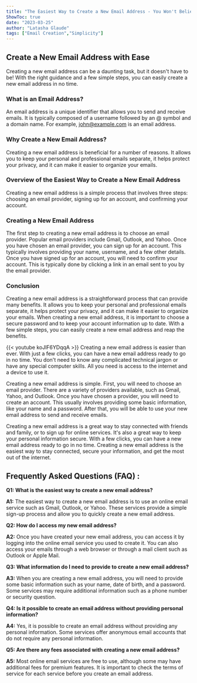```yaml
---
title: "The Easiest Way to Create a New Email Address - You Won't Believe How Simple It Is!"
ShowToc: true 
date: "2023-03-25"
author: "Latasha Glaude" 
tags: ["Email Creation","Simplicity"]
---
```

<h2>Create a New Email Address with Ease </h2>

Creating a new email address can be a daunting task, but it doesn't have to be! With the right guidance and a few simple steps, you can easily create a new email address in no time.

<h3>What is an Email Address? </h3>

An email address is a unique identifier that allows you to send and receive emails. It is typically composed of a username followed by an @ symbol and a domain name. For example, john@example.com is an email address.

<h3>Why Create a New Email Address? </h3>

Creating a new email address is beneficial for a number of reasons. It allows you to keep your personal and professional emails separate, it helps protect your privacy, and it can make it easier to organize your emails.

<h3>Overview of the Easiest Way to Create a New Email Address </h3>

Creating a new email address is a simple process that involves three steps: choosing an email provider, signing up for an account, and confirming your account.

<h3>Creating a New Email Address </h3>

The first step to creating a new email address is to choose an email provider. Popular email providers include Gmail, Outlook, and Yahoo. Once you have chosen an email provider, you can sign up for an account. This typically involves providing your name, username, and a few other details. Once you have signed up for an account, you will need to confirm your account. This is typically done by clicking a link in an email sent to you by the email provider.

<h3>Conclusion </h3>

Creating a new email address is a straightforward process that can provide many benefits. It allows you to keep your personal and professional emails separate, it helps protect your privacy, and it can make it easier to organize your emails. When creating a new email address, it is important to choose a secure password and to keep your account information up to date. With a few simple steps, you can easily create a new email address and reap the benefits.

{{< youtube koJlF6YDqqA >}} 
Creating a new email address is easier than ever. With just a few clicks, you can have a new email address ready to go in no time. You don't need to know any complicated technical jargon or have any special computer skills. All you need is access to the internet and a device to use it. 

Creating a new email address is simple. First, you will need to choose an email provider. There are a variety of providers available, such as Gmail, Yahoo, and Outlook. Once you have chosen a provider, you will need to create an account. This usually involves providing some basic information, like your name and a password. After that, you will be able to use your new email address to send and receive emails. 

Creating a new email address is a great way to stay connected with friends and family, or to sign up for online services. It's also a great way to keep your personal information secure. With a few clicks, you can have a new email address ready to go in no time. Creating a new email address is the easiest way to stay connected, secure your information, and get the most out of the internet.

## Frequently Asked Questions (FAQ) :
**Q1: What is the easiest way to create a new email address?**

**A1:** The easiest way to create a new email address is to use an online email service such as Gmail, Outlook, or Yahoo. These services provide a simple sign-up process and allow you to quickly create a new email address.

**Q2: How do I access my new email address?**

**A2:** Once you have created your new email address, you can access it by logging into the online email service you used to create it. You can also access your emails through a web browser or through a mail client such as Outlook or Apple Mail.

**Q3: What information do I need to provide to create a new email address?**

**A3:** When you are creating a new email address, you will need to provide some basic information such as your name, date of birth, and a password. Some services may require additional information such as a phone number or security question.

**Q4: Is it possible to create an email address without providing personal information?**

**A4:** Yes, it is possible to create an email address without providing any personal information. Some services offer anonymous email accounts that do not require any personal information.

**Q5: Are there any fees associated with creating a new email address?**

**A5:** Most online email services are free to use, although some may have additional fees for premium features. It is important to check the terms of service for each service before you create an email address.





